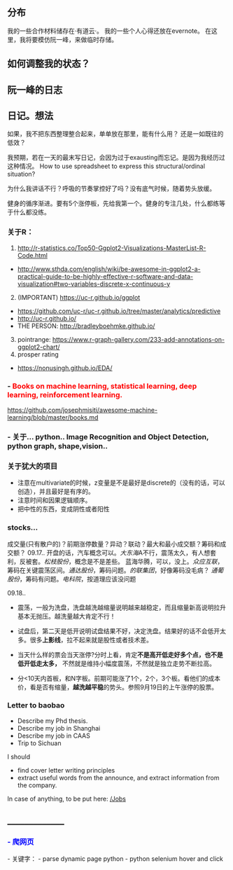 ## 分布

我的一些合作材料储存在·有道云·。
我的一些个人心得还放在evernote。
在这里，我将要模仿阮一峰，来做临时存储。

## 如何调整我的状态？

## 阮一峰的日志

## 日记。想法

如果，我不把东西整理整合起来，单单放在那里，能有什么用？ 还是一如既往的低效？

我预期，若在一天的最末写日记，会因为过于exausting而忘记。是因为我经历过这种情况。
How to use spreadsheet to express this structural/ordinal situation?

为什么我讲话不行？呼吸的节奏掌控好了吗？没有底气时候，随着势头放缓。

健身的循序渐进。要有5个涨停板，先给我第一个。健身的专注几处，什么都练等于什么都没练。


### 关于R： 

1. http://r-statistics.co/Top50-Ggplot2-Visualizations-MasterList-R-Code.html
  - http://www.sthda.com/english/wiki/be-awesome-in-ggplot2-a-practical-guide-to-be-highly-effective-r-software-and-data-visualization#two-variables-discrete-x-continuous-y
2. (IMPORTANT) https://uc-r.github.io/ggplot
  - https://github.com/uc-r/uc-r.github.io/tree/master/analytics/predictive
  - http://uc-r.github.io/
  - THE PERSON: http://bradleyboehmke.github.io/
3. pointrange:  https://www.r-graph-gallery.com/233-add-annotations-on-ggplot2-chart/
4. prosper rating
  - https://nonusingh.github.io/EDA/

### - <font color = 'red'>Books on machine learning, statistical learning, deep learning, reinforcement learning. </font>
https://github.com/josephmisiti/awesome-machine-learning/blob/master/books.md


### - 关于... python.. Image Recognition and Object Detection, python graph, shape,vision..

### 关于犹大的项目
- 注意在multivariate的时候，z变量是不是最好是discrete的（没有的话，可以创造），并且最好是有序的。
- 注意时间和因果逻辑顺序。
- 把中性的东西，变成阴性或者阳性

### stocks...
成交量(只有散户的)？前期涨停数量？异动？联动？最大和最小成交额？筹码和成交额？
09.17.. 开盘的话，汽车概念可以。*大东海*A不行，震荡太久，有人想套利，反被套。*松枝股份*，概念是不是差些。
蓝海华腾，可以，没上。*众应互联*，筹码在关键震荡区间。*通达股份*，筹码问题。*的联集团*，好像筹码没毛病？
*通葡股份*，筹码有问题。*电科院*，按道理应该没问题

09.18..
- 震荡，一般为洗盘，洗盘越洗越缩量说明越来越稳定，而且缩量新高说明拉升基本无抛压。越洗量越大肯定不行！
- 试盘后，第二天是低开说明试盘结果不好，决定洗盘。结果好的话不会低开太多。很多**上影线**，拉不起来就是股性或者技术差。
- 当天什么样的票会当天涨停?分时上看，肯定**不是高开低走好多个点，也不是低开低走太多，** 不然就是维持小幅度震荡，不然就是独立走势不断拉高。

- 分<10天内首板，和N字板。前期可能涨了1个，2个，3个板。看他们的成本价，看是否有缩量，**越洗越平稳**的势头。参照9月19日的上午涨停的股票。

### Letter to baobao

- Describe my Phd thesis.
- Describe my job in Shanghai
- Describe my job in CAAS
- Trip to Sichuan

I should
- find cover letter writing principles
- extract useful words from the announce, and extract information from the company. 

In case of anything, to be put here: [/Jobs](https://github.com/gigileu4182/Jobs/blob/master/README.md)

## _____________
<h3 style="color:blue;">- 爬网页</h3>
- 关键字：
  - parse dynamic page python
  - python selenium hover and click

